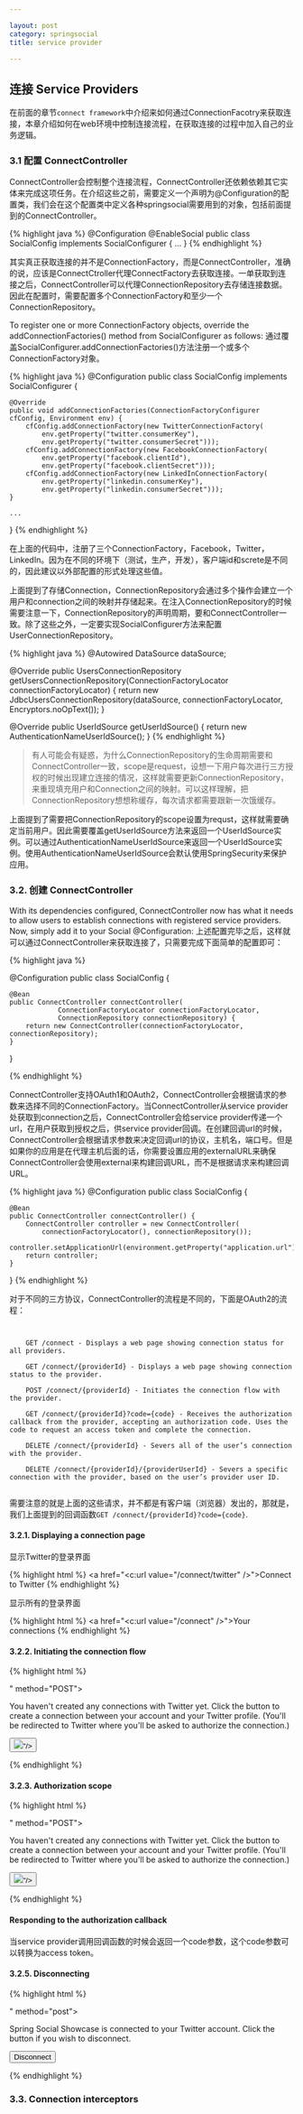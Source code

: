 ```yaml
---

layout: post
category: springsocial
title: service provider

---
```




## 连接 Service Providers  

在前面的章节`connect framework`中介绍来如何通过ConnectionFacotry来获取连接，本章介绍如何在web环境中控制连接流程，在获取连接的过程中加入自己的业务逻辑。  

### 3.1 配置 ConnectController  
  
ConnectController会控制整个连接流程，ConnectController还依赖依赖其它实体来完成这项任务。在介绍这些之前，需要定义一个声明为@Configuration的配置类，我们会在这个配置类中定义各种springsocial需要用到的对象，包括前面提到的ConnectController。  

{% highlight java %}
@Configuration
@EnableSocial
public class SocialConfig implements SocialConfigurer {
  ...
}
{% endhighlight  %}  

其实真正获取连接的并不是ConnectionFactory，而是ConnectController，准确的说，应该是ConnectCtroller代理ConnectFactory去获取连接。一单获取到连接之后，ConnectController可以代理ConnectionRepository去存储连接数据。因此在配置时，需要配置多个ConnectionFactory和至少一个ConnectionRepository。  

To register one or more ConnectionFactory objects, override the addConnectionFactories() method from SocialConfigurer as follows:
通过覆盖SocialConfigurer.addConnectionFactories()方法注册一个或多个ConnectionFactory对象。  

{% highlight java %}
@Configuration
public class SocialConfig implements SocialConfigurer {

    @Override
    public void addConnectionFactories(ConnectionFactoryConfigurer cfConfig, Environment env) {
        cfConfig.addConnectionFactory(new TwitterConnectionFactory(
            env.getProperty("twitter.consumerKey"),
            env.getProperty("twitter.consumerSecret")));
        cfConfig.addConnectionFactory(new FacebookConnectionFactory(
            env.getProperty("facebook.clientId"),
            env.getProperty("facebook.clientSecret")));
        cfConfig.addConnectionFactory(new LinkedInConnectionFactory(
            env.getProperty("linkedin.consumerKey"),
            env.getProperty("linkedin.consumerSecret")));
    }

    ...
}
{% endhighlight %}  

在上面的代码中，注册了三个ConnectionFactory，Facebook，Twitter，LinkedIn。因为在不同的环境下（测试，生产，开发），客户端id和screte是不同的，因此建议以外部配置的形式处理这些值。  

上面提到了存储Connection，ConnectionRepository会通过多个操作会建立一个用户和connection之间的映射并存储起来。在注入ConnectionRepository的时候需要注意一下，ConnectionRepository的声明周期，要和ConnectController一致。除了这些之外，一定要实现SocialConfigurer方法来配置UserConnectionRepository。  

{% highlight java %}
@Autowired
DataSource dataSource;

@Override
public UsersConnectionRepository getUsersConnectionRepository(ConnectionFactoryLocator connectionFactoryLocator) {
    return new JdbcUsersConnectionRepository(dataSource, connectionFactoryLocator, Encryptors.noOpText());
}

@Override
public UserIdSource getUserIdSource() {
    return new AuthenticationNameUserIdSource();
}
{% endhighlight %}  

> 有人可能会有疑惑，为什么ConnectionRepository的生命周期需要和ConnectController一致，scope是request，设想一下用户每次进行三方授权的时候出现建立连接的情况，这样就需要更新ConnectionRepository，来重现填充用户和Connection之间的映射。可以这样理解，把ConnectionRepository想想称缓存，每次请求都需要跟新一次饿缓存。  

上面提到了需要把ConnectionRepository的scope设置为requst，这样就需要确定当前用户。因此需要覆盖getUserIdSource方法来返回一个UserIdSource实例。可以通过AuthenticationNameUserIdSource来返回一个UserIdSource实例。使用AuthenticationNameUserIdSource会默认使用SpringSecurity来保护应用。  

### 3.2. 创建 ConnectController  

With its dependencies configured, ConnectController now has what it needs to allow users to establish connections with registered service providers. Now, simply add it to your Social @Configuration:
上述配置完毕之后，这样就可以通过ConnectController来获取连接了，只需要完成下面简单的配置即可：  

{% highlight java %}


@Configuration
public class SocialConfig {

    @Bean
    public ConnectController connectController(
                ConnectionFactoryLocator connectionFactoryLocator,
                ConnectionRepository connectionRepository) {
        return new ConnectController(connectionFactoryLocator, connectionRepository);
    }

}

{% endhighlight %}  

ConnectController支持OAuth1和OAuth2，ConnectController会根据请求的参数来选择不同的ConnectionFactory。当ConnectController从service provider处获取到connection之后，ConnectController会给service provider传递一个url，在用户获取到授权之后，供service provider回调。在创建回调url的时候，ConnectController会根据请求参数来决定回调url的协议，主机名，端口号。但是如果你的应用是在代理主机后面的话，你需要设置应用的externalURL来确保ConnectController会使用external来构建回调URL，而不是根据请求来构建回调URL。  

{% highlight java %}
@Configuration
public class SocialConfig {

    @Bean
    public ConnectController connectController() {
        ConnectController controller = new ConnectController(
            connectionFactoryLocator(), connectionRepository());
        controller.setApplicationUrl(environment.getProperty("application.url");
        return controller;
    }

}
{% endhighlight %}

对于不同的三方协议，ConnectController的流程是不同的，下面是OAuth2的流程：  

```


    GET /connect - Displays a web page showing connection status for all providers.

    GET /connect/{providerId} - Displays a web page showing connection status to the provider.

    POST /connect/{providerId} - Initiates the connection flow with the provider.

    GET /connect/{providerId}?code={code} - Receives the authorization callback from the provider, accepting an authorization code. Uses the code to request an access token and complete the connection.

    DELETE /connect/{providerId} - Severs all of the user’s connection with the provider.

    DELETE /connect/{providerId}/{providerUserId} - Severs a specific connection with the provider, based on the user’s provider user ID.


```  

需要注意的就是上面的这些请求，并不都是有客户端（浏览器）发出的，那就是，我们上面提到的回调函数`GET /connect/{providerId}?code={code}`.  

#### 3.2.1. Displaying a connection page  

显示Twitter的登录界面  

{% highlight html %}
<a href="<c:url value="/connect/twitter" />">Connect to Twitter</a>
{% endhighlight %}  

显示所有的登录界面  

{% highlight html %}
<a href="<c:url value="/connect" />">Your connections</a>
{% endhighlight  %}  

#### 3.2.2. Initiating the connection flow  

{% highlight html %}
<form action="<c:url value="/connect/twitter" />" method="POST">
    <p>You haven't created any connections with Twitter yet. Click the button to create
       a connection between your account and your Twitter profile.
       (You'll be redirected to Twitter where you'll be asked to authorize the connection.)</p>
    <p><button type="submit"><img src="<c:url value="/resources/social/twitter/signin.png" />"/>
    </button></p>
</form>
{% endhighlight %}  

#### 3.2.3. Authorization scope  

{% highlight html %}
<form action="<c:url value="/connect/twitter" />" method="POST">
    <input type="hidden" name="scope" value="publish_stream,offline_access" />
    <p>You haven't created any connections with Twitter yet. Click the button to create
       a connection between your account and your Twitter profile.
       (You'll be redirected to Twitter where you'll be asked to authorize the connection.)</p>
    <p><button type="submit"><img src="<c:url value="/resources/social/twitter/signin.png" />"/>
    </button></p>
</form>
{% endhighlight %}  

#### Responding to the authorization callback  

当service provider调用回调函数的时候会返回一个code参数，这个code参数可以转换为access token。  

#### 3.2.5. Disconnecting  

{% highlight html %}
<form action="<c:url value="/connect/twitter" />" method="post">
  <div class="formInfo">
    <p>
      Spring Social Showcase is connected to your Twitter account.
      Click the button if you wish to disconnect.
    </p>
  </div>
  <button type="submit">Disconnect</button>
  <input type="hidden" name="_method" value="delete" />
</form>
{% endhighlight %}  

### 3.3. Connection interceptors  









